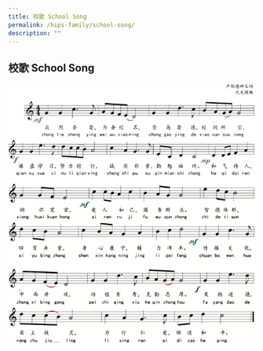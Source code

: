```yaml
---
title: 校歌 School Song
permalink: /hips-family/school-song/
description: ""
---
```

## 校歌  School Song

![](/images/HIPS%20Song.png)